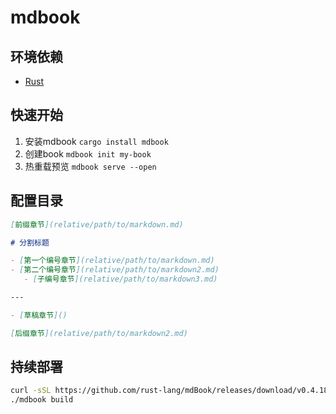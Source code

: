 # mdbook

## 环境依赖

- [Rust](https://www.rust-lang.org/)

## 快速开始

1. 安装mdbook `cargo install mdbook`
2. 创建book `mdbook init my-book`
3. 热重载预览 `mdbook serve --open`

## 配置目录

```markdown
[前缀章节](relative/path/to/markdown.md)

# 分割标题

- [第一个编号章节](relative/path/to/markdown.md)
- [第二个编号章节](relative/path/to/markdown2.md)
   - [子编号章节](relative/path/to/markdown3.md)

---

- [草稿章节]()

[后缀章节](relative/path/to/markdown2.md)
```

## 持续部署

```sh
curl -sSL https://github.com/rust-lang/mdBook/releases/download/v0.4.18/mdbook-v0.4.18-x86_64-unknown-linux-gnu.tar.gz | tar -xz
./mdbook build
```
